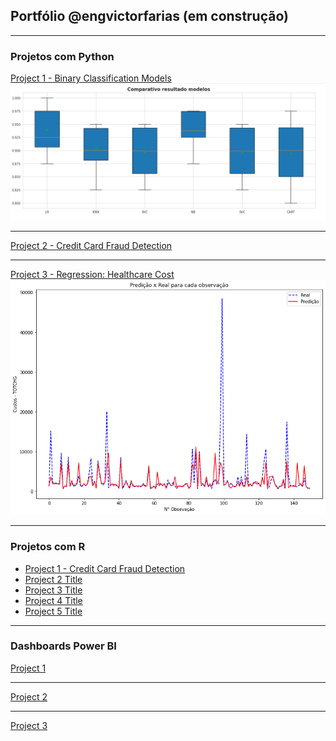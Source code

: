 ## Portfólio @engvictorfarias (em construção)

---

### Projetos com Python 

[Project 1 - Binary Classification Models](https://github.com/engvictorfarias/engvictorfarias/blob/main/classifica-o-c-ncer-de-mama-winsconsin-python-ml.ipynb)
<img src="images/comparativo-modelos-classificacao-cancer-wisconsin.png?raw=true"/>

---
[Project 2 - Credit Card Fraud Detection](https://www.kaggle.com/code/engvictorfarias/credit-card-fraud-detection-python)

---
[Project 3 - Regression: Healthcare Cost](https://www.kaggle.com/code/engvictorfarias/regress-o-custos-planos-de-sa-de-c-python)
<img src="images/modelo-regressao-healthcare.png?raw=true"/>

---

### Projetos com R

- [Project 1 - Credit Card Fraud Detection](https://www.kaggle.com/code/engvictorfarias/an-lise-de-fraude-em-c-de-cr-dito-linguagem-r)
- [Project 2 Title](http://example.com/)
- [Project 3 Title](http://example.com/)
- [Project 4 Title](http://example.com/)
- [Project 5 Title](http://example.com/)

---

### Dashboards Power BI 

[Project 1](/sample_page)

---
[Project 2](/pdf/sample_presentation.pdf)

---
[Project 3](http://example.com/)
